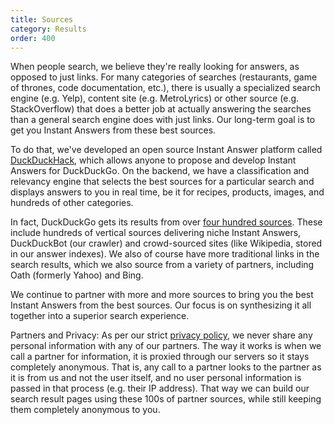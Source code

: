 ```yaml
---
title: Sources
category: Results
order: 400
---
```

<p>
When people search, we believe they're really looking for answers, as opposed to just links. For many categories of searches (restaurants, game of thrones, code documentation, etc.), there is usually a specialized search engine (e.g. Yelp), content site (e.g. MetroLyrics) or other source (e.g. StackOverflow) that does a better job at actually answering the searches than a general search engine does with just links. Our long-term goal is to get you Instant Answers from these best sources.
</p>

<p>
To do that, we've developed an open source Instant Answer platform called <a href="http://duckduckhack.com/">DuckDuckHack</a>, which allows anyone to propose and develop Instant Answers for DuckDuckGo. On the backend, we have a classification and relevancy engine that selects the best sources for a particular search and displays answers to you in real time, be it for recipes, products, images, and hundreds of other categories. 
</p>

<p>
In fact, DuckDuckGo gets its results from over <a href="https://duck.co/ia">four hundred sources</a>. These include hundreds of vertical sources delivering niche Instant Answers, DuckDuckBot (our crawler) and crowd-sourced sites (like Wikipedia, stored in our answer indexes). We also of course have more traditional links in the search results, which we also source from a variety of partners, including Oath (formerly Yahoo) and Bing.
</p>

<p>
We continue to partner with more and more sources to bring you the best Instant Answers from the best sources. Our focus is on synthesizing it all together into a superior search experience.
</p>

Partners and Privacy:
As per our strict <a href="https://duckduckgo.com/privacy">privacy policy</a>, we never share any personal information with any of our partners. The way it works is when we call a partner for information, it is proxied through our servers so it stays completely anonymous. That is, any call to a partner looks to the partner as it is from us and not the user itself, and no user personal information is passed in that process (e.g. their IP address). That way we can build our search result pages using these 100s of partner sources, while still keeping them completely anonymous to you.
